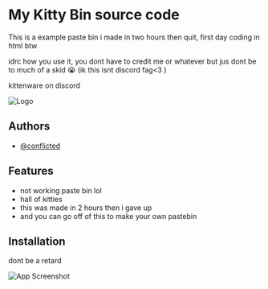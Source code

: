 
# My Kitty Bin source code

This is a example paste bin i made in two hours then quit, first day coding in html btw

idrc how you use it, you dont have to credit me or whatever but jus dont be to much of a skid :sob: (ik this isnt discord fag<3 )

kittenware on discord

![Logo](https://cdn.discordapp.com/avatars/1145262700469944413/a_5027b02e73c1bec07fbc793a35ad35fa.gif?size=1024)


## Authors

- [@conflicted](https://github.com/slasherslut)


## Features

- not working paste bin lol
- hall of kitties
- this was made in 2 hours then i gave up
- and you can go off of this to make your own pastebin


## Installation

  dont be a retard

![App Screenshot](https://cdn.discordapp.com/attachments/1276965038829076602/1352171944497381376/image.png?ex=67dd0bc1&is=67dbba41&hm=e50a01ea84096d7094d7652e8f1eee723a349d9b925e0d0b5534af12ba001625&)

  
